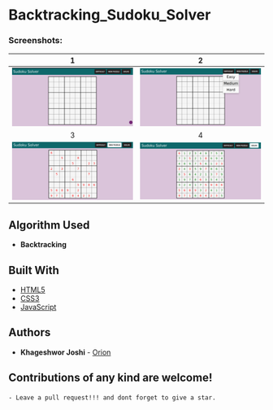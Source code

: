 # Backtracking_Sudoku_Solver

### Screenshots:

| 1 | 2 |
 :-------------------------:  |  :-------------------------:
![1](./ScreenShots/init.png) | ![2](./ScreenShots/difficult.png)
| 3 | 4 |
![3](./ScreenShots/newPuzzle.png) | ![4](./ScreenShots/solve.png)

## Algorithm Used

* **Backtracking**

## Built With

* [HTML5](https://devdocs.io/html/)
* [CSS3](https://devdocs.io/css/)
* [JavaScript](https://devdocs.io/javascript/)



## Authors

* **Khageshwor Joshi** - [Orion](https://github.com/khageshwor)

## Contributions of any kind  are welcome!

    - Leave a pull request!!! and dont forget to give a star.
